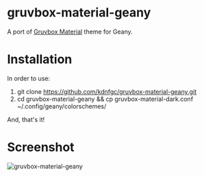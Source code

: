 
# gruvbox-material-geany
A port of [Gruvbox Material](https://github.com/sainnhe/gruvbox-material) theme for Geany. 

# Installation
In order to use: 

1. git clone https://github.com/kdnfgc/gruvbox-material-geany.git
2. cd gruvbox-material-geany && cp gruvbox-material-dark.conf ~/.config/geany/colorschemes/


And, that's it!

# Screenshot
![gruvbox-material-geany](https://user-images.githubusercontent.com/75000353/114949993-67e9b680-9e0f-11eb-86d9-f30a6da54404.png)
